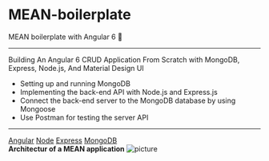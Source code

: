 # MEAN-boilerplate
MEAN boilerplate with Angular 6 :rocket:
***
Building An Angular 6 CRUD Application From Scratch with MongoDB, Express, Node.js, And Material Design UI

* Setting up and running MongoDB 
* Implementing the back-end API with Node.js and Express.js
* Connect the back-end server to the MongoDB database by using Mongoose
* Use Postman for testing the server API
***
[Angular](https://angular.io/)
[Node](https://nodejs.org/en/)
[Express](https://expressjs.com/)
[MongoDB](https://www.mongodb.com/)  
**Architectur of a MEAN application**
![picture](http://www.teclogiq.com/images/mean-stack-diagram.jpg)
